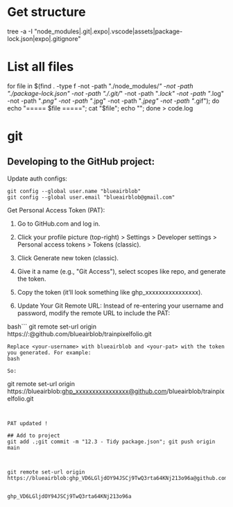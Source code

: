 
# Get structure
tree -a -I "node_modules|.git|.expo|.vscode|assets|package-lock.json|expo|.gitignore"

# List all files
for file in $(find . -type f -not -path "./node_modules/*" -not -path "./package-lock.json" -not -path "./.git/*" -not -path "*.lock" -not -path "*.log" -not -path "*.png" -not -path "*.jpg" -not -path "*.jpeg" -not -path "*.gif"); do echo "===== $file ====="; cat "$file"; echo ""; done > code.log


# git 

## Developing to the GitHub project:
Update auth configs:
```
git config --global user.name "blueairblob"
git config --global user.email "blueairblob@gmail.com"
```

Get Personal Access Token (PAT):

1) Go to GitHub.com and log in.

2) Click your profile picture (top-right) > Settings > Developer settings > Personal access tokens > Tokens (classic).

3) Click Generate new token (classic).

4) Give it a name (e.g., "Git Access"), select scopes like repo, and generate the token.

5) Copy the token (it’ll look something like ghp_xxxxxxxxxxxxxxxx).

6) Update Your Git Remote URL:
Instead of re-entering your username and password, modify the remote URL to include the PAT:

bash```
git remote set-url origin https://<your-username>:<your-pat>@github.com/blueairblob/trainpixelfolio.git
```
Replace <your-username> with blueairblob and <your-pat> with the token you generated. For example:
bash

So: 
```
git remote set-url origin https://blueairblob:ghp_xxxxxxxxxxxxxxxx@github.com/blueairblob/trainpixelfolio.git
```


PAT updated !

## Add to project
git add .;git commit -m "12.3 - Tidy package.json"; git push origin main



git remote set-url origin https://blueairblob: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@github.com/blueairblob/trainpixelfolio.git


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
